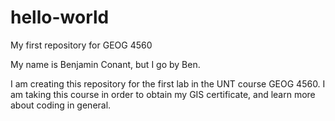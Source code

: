 # hello-world
My first repository for GEOG 4560

My name is Benjamin Conant, but I go by Ben.

I am creating this repository for the first lab in the UNT course GEOG 4560. I am taking this course in order to obtain my GIS certificate, and learn more about coding in general.
